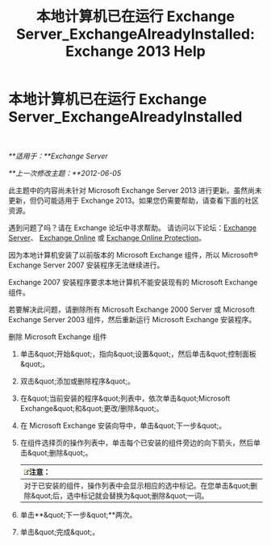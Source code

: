 ﻿---
title: '本地计算机已在运行 Exchange Server_ExchangeAlreadyInstalled: Exchange 2013 Help'
TOCTitle: 本地计算机已在运行 Exchange Server_ExchangeAlreadyInstalled
ms:assetid: 3f168b5d-9910-418f-86fb-e99d852dcb5e
ms:mtpsurl: https://technet.microsoft.com/zh-cn/library/ms.exch.setupreadiness.exchangealreadyinstalled(v=EXCHG.150)
ms:contentKeyID: 50490367
ms.date: 05/21/2018
mtps_version: v=EXCHG.150
ms.translationtype: MT
---

# 本地计算机已在运行 Exchange Server\_ExchangeAlreadyInstalled

 

_**适用于：**Exchange Server_

_**上一次修改主题：**2012-06-05_

此主题中的内容尚未针对 Microsoft Exchange Server 2013 进行更新。虽然尚未更新，但仍可能适用于 Exchange 2013。如果您仍需要帮助，请查看下面的社区资源。

遇到问题了吗？请在 Exchange 论坛中寻求帮助。 请访问以下论坛：[Exchange Server](https://go.microsoft.com/fwlink/p/?linkid=60612)、 [Exchange Online](https://go.microsoft.com/fwlink/p/?linkid=267542) 或 [Exchange Online Protection](https://go.microsoft.com/fwlink/p/?linkid=285351)。

因为本地计算机安装了以前版本的 Microsoft Exchange 组件，所以 Microsoft® Exchange Server 2007 安装程序无法继续进行。

Exchange 2007 安装程序要求本地计算机不能安装现有的 Microsoft Exchange 组件。

若要解决此问题，请删除所有 Microsoft Exchange 2000 Server 或 Microsoft Exchange Server 2003 组件，然后重新运行 Microsoft Exchange 安装程序。

删除 Microsoft Exchange 组件

1.  单击\&quot;开始\&quot;，指向\&quot;设置\&quot;，然后单击\&quot;控制面板\&quot;。

2.  双击\&quot;添加或删除程序\&quot;。

3.  在\&quot;当前安装的程序\&quot;列表中，依次单击\&quot;Microsoft Exchange\&quot;和\&quot;更改/删除\&quot;。

4.  在 Microsoft Exchange 安装向导中，单击\&quot;下一步\&quot;。

5.  在组件选择页的操作列表中，单击每个已安装的组件旁边的向下箭头，然后单击\&quot;删除\&quot;。
    
    <table>
    <thead>
    <tr class="header">
    <th><img src="images/Bb124558.note(EXCHG.150).gif" title="注意" alt="注意" />注意：</th>
    </tr>
    </thead>
    <tbody>
    <tr class="odd">
    <td>对于已安装的组件，操作列表中会显示相应的选中标记。在您单击&amp;quot;删除&amp;quot;后，选中标记就会替换为&amp;quot;删除&amp;quot;一词。</td>
    </tr>
    </tbody>
    </table>


6.  单击**\&quot;下一步\&quot;**两次。

7.  单击\&quot;完成\&quot;。

